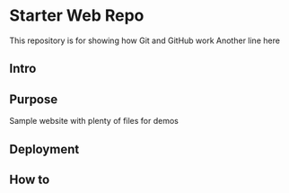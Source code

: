 # Starter Web Repo

This repository is for showing how Git and GitHub work
Another line here

## Intro

## Purpose

Sample website with plenty of files for demos

## Deployment

## How to